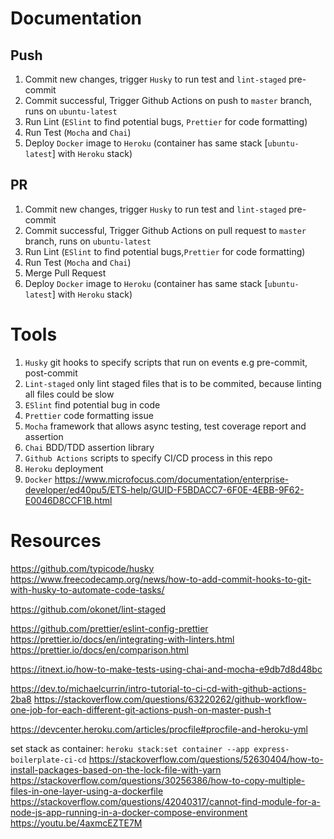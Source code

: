 # Documentation
## Push
1. Commit new changes, trigger ```Husky``` to run test and ```lint-staged``` pre-commit 
2. Commit successful, Trigger Github Actions on push to ```master``` branch, runs on ```ubuntu-latest```
3. Run Lint (```ESlint``` to find potential bugs, ```Prettier``` for code formatting)
4. Run Test (```Mocha``` and ```Chai```)
5. Deploy ```Docker``` image to ```Heroku``` (container has same stack [```ubuntu-latest```] with ```Heroku``` stack)

## PR
1. Commit new changes, trigger ```Husky``` to run test and ```lint-staged``` pre-commit 
2. Commit successful, Trigger Github Actions on pull request to ```master``` branch, runs on ```ubuntu-latest```
3. Run Lint (```ESlint``` to find potential bugs,```Prettier``` for code formatting)
4. Run Test (```Mocha``` and ```Chai```)
5. Merge Pull Request
6. Deploy ```Docker``` image to ```Heroku``` (container has same stack [```ubuntu-latest```] with ```Heroku``` stack)

# Tools
1. ```Husky``` git hooks to specify scripts that run on events e.g pre-commit, post-commit
2. ```Lint-staged``` only lint staged files that is to be commited, because linting all files could be slow
3. ```ESlint``` find potential bug in code
4. ```Prettier``` code formatting issue
5. ```Mocha``` framework that allows async testing, test coverage report and assertion
6. ```Chai``` BDD/TDD assertion library
7. ```Github Actions``` scripts to specify CI/CD process in this repo
8. ```Heroku``` deployment
9. ```Docker``` https://www.microfocus.com/documentation/enterprise-developer/ed40pu5/ETS-help/GUID-F5BDACC7-6F0E-4EBB-9F62-E0046D8CCF1B.html

# Resources
https://github.com/typicode/husky
https://www.freecodecamp.org/news/how-to-add-commit-hooks-to-git-with-husky-to-automate-code-tasks/

https://github.com/okonet/lint-staged

https://github.com/prettier/eslint-config-prettier
https://prettier.io/docs/en/integrating-with-linters.html
https://prettier.io/docs/en/comparison.html

https://itnext.io/how-to-make-tests-using-chai-and-mocha-e9db7d8d48bc

https://dev.to/michaelcurrin/intro-tutorial-to-ci-cd-with-github-actions-2ba8
https://stackoverflow.com/questions/63220262/github-workflow-one-job-for-each-different-git-actions-push-on-master-push-t

https://devcenter.heroku.com/articles/procfile#procfile-and-heroku-yml

set stack as container: ```heroku stack:set container --app express-boilerplate-ci-cd```
https://stackoverflow.com/questions/52630404/how-to-install-packages-based-on-the-lock-file-with-yarn
https://stackoverflow.com/questions/30256386/how-to-copy-multiple-files-in-one-layer-using-a-dockerfile
https://stackoverflow.com/questions/42040317/cannot-find-module-for-a-node-js-app-running-in-a-docker-compose-environment
https://youtu.be/4axmcEZTE7M
